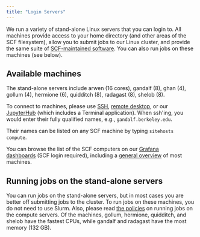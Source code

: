 ```yaml
---
title: "Login Servers"
---
```

We run a variety of stand-alone Linux servers that you can login to. All
machines provide access to your home directory (and other areas of the SCF
filesystem), allow you to submit jobs to our Linux cluster, and provide
the same suite of [SCF-maintained software](../software.md). You can also
run jobs on these machines (see below).

## Available machines

The stand-alone servers include arwen (16 cores), gandalf (8), ghan (4),
gollum (4), hermione (6), quidditch (8), radagast (8), shelob (8).

To connect to machines, please use [SSH](../access/ssh.md), [remote
desktop](../access/remote-desktop.md), or our
[JupyterHub](../access/jupyterhub.md) (which includes a Terminal
application). When ssh'ing, you would enter their fully qualified names,
e.g., `gandalf.berkeley.edu`.

Their names can be listed on any SCF machine by typing `sitehosts
compute`.

You can browse the list of the SCF computers on our [Grafana
dashboards](monitoring.md) (SCF login required), including a [general
overview](https://grafana.stat.berkeley.edu/d/overview/1-overview?orgId=1)
of most machines.

## Running jobs on the stand-alone servers

You can run jobs on the stand-alone servers, but in most cases you are
better off submitting jobs to the cluster. To run jobs on these machines,
you do not need to use Slurm. Also, please read [the
policies](../faqs/policies-using-compute-servers.md) on running jobs on
the compute servers. Of the machines, gollum, hermione, quidditch, and
shelob have the fastest CPUs, while gandalf and radagast have the most
memory (132 GB).
